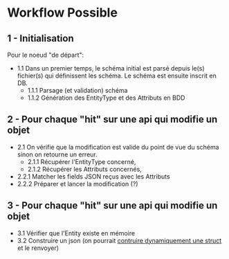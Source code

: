 # Workflow Possible 

## 1 - Initialisation

Pour le noeud "de départ":
- 1.1 Dans un premier temps, le schéma initial est parsé depuis le(s) fichier(s) qui définissent les schéma. Le schéma est ensuite inscrit en DB. 
  - 1.1.1 Parsage (et validation) schéma
  - 1.1.2 Génération des EntityType et des Attributs en BDD 

## 2 - Pour chaque "hit" sur une api qui modifie un objet

- 2.1 On vérifie que la modification est valide du point de vue du schéma sinon on retourne un erreur. 
  - 2.1.1 Récupérer l'EntityType concerné,
  - 2.1.2 Récupérer les Attributs concernés,
- 2.2.1 Matcher les fields JSON reçus avec les Attributs
- 2.2.2 Préparer et lancer la modification  (?)

## 3 - Pour chaque "hit" sur une api qui modifie un objet

- 3.1 Vérifier que l'Entity existe en mémoire
- 3.2 Construire un json (on pourrait [contruire dynamiquement une struct](https://github.com/Ompluscator/dynamic-struct) et le renvoyer)



